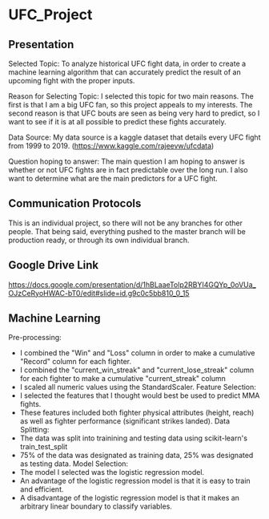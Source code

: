 # UFC_Project

## Presentation
Selected Topic: To analyze historical UFC fight data, in order to create a machine learning algorithm that can accurately predict the result of an upcoming fight with the proper inputs.

Reason for Selecting Topic: I selected this topic for two main reasons. The first is that I am a big UFC fan, so this project appeals to my interests. The second reason is that UFC bouts are seen as being very hard to predict, so I want to see if it is at all possible to predict these fights accurately.

Data Source: My data source is a kaggle dataset that details every UFC fight from 1999 to 2019. (https://www.kaggle.com/rajeevw/ufcdata)

Question hoping to answer: The main question I am hoping to answer is whether or not UFC fights are in fact predictable over the long run. I also want to determine what are the main predictors for a UFC fight.

## Communication Protocols
This is an individual project, so there will not be any branches for other people. That being said, everything pushed to the master branch will be production ready, or through its own individual branch.


## Google Drive Link
https://docs.google.com/presentation/d/1hBLaaeTolp2RBYI4GQYp_0oVUa_OJzCeRyoHWAC-bT0/edit#slide=id.g9c0c5bb810_0_15

## Machine Learning
Pre-processing:
  - I combined the "Win" and "Loss" column in order to make a cumulative "Record" column for each fighter.
  - I combined the "current_win_streak" and "current_lose_streak" column for each fighter to make a cumulative "current_streak" column
  - I scaled all numeric values using the StandardScaler.
Feature Selection:
  - I selected the features that I thought would best be used to predict MMA fights. 
  - These features included both fighter physical attributes (height, reach) as well as fighter performance (significant strikes landed).
Data Splitting:
  - The data was split into trainining and testing data using scikit-learn's train_test_split
  - 75% of the data was designated as training data, 25% was designated as testing data.
Model Selection:
  - The model I selected was the logistic regression model.
  - An advantage of the logistic regression model is that it is easy to train and efficient.
  - A disadvantage of the logistic regression model is that it makes an arbitrary linear boundary to classify variables.
